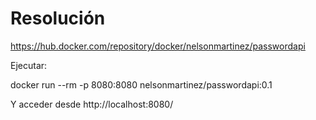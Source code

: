 # Resolución

https://hub.docker.com/repository/docker/nelsonmartinez/passwordapi

Ejecutar:

docker run --rm -p 8080:8080 nelsonmartinez/passwordapi:0.1

Y acceder desde http://localhost:8080/
